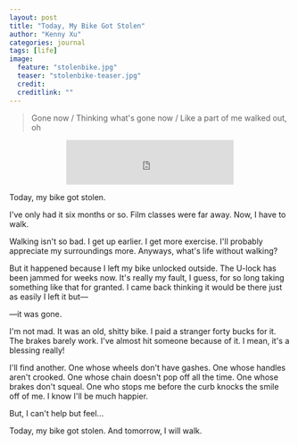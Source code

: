 ```yaml
---
layout: post
title: "Today, My Bike Got Stolen"
author: "Kenny Xu"
categories: journal
tags: [life]
image:
  feature: "stolenbike.jpg"
  teaser: "stolenbike-teaser.jpg"
  credit:
  creditlink: ""
---
```

>Gone now / Thinking what's gone now / Like a part of me walked out, oh

<div style='text-align:center'><iframe src="https://open.spotify.com/embed?uri=spotify:track:7taGa7J1rarzpRgukrnkMk&theme=white" width="300" height="80" frameborder="0" allowtransparency="true" allow="encrypted-media"></iframe>
</div>

Today, my bike got stolen.

I've only had it six months or so. Film classes were far away. Now, I have to walk.

Walking isn't so bad. I get up earlier. I get more exercise. I'll probably appreciate my surroundings more. Anyways, what's life without walking?

But it happened because I left my bike unlocked outside. The U-lock has been jammed for weeks now. It's really my fault, I guess, for so long taking something like that for granted. I came back thinking it would be there just as easily I left it but—

—it was gone.

I'm not mad. It was an old, shitty bike. I paid a stranger forty bucks for it. The brakes barely work. I've almost hit someone because of it. I mean, it's a blessing really!

I'll find another. One whose wheels don't have gashes. One whose handles aren't crooked. One whose chain doesn't pop off all the time. One whose brakes don't squeal. One who stops me before the curb knocks the smile off of me. I know I'll be much happier.

But, I can't help but feel...

Today, my bike got stolen. And tomorrow, I will walk.
